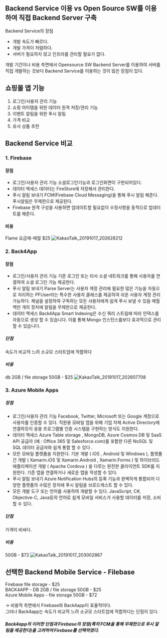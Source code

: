 ## Backend Service 이용 vs Open Source SW를 이용하여 직접 Backend Server 구축
Backend Service의 장점
* 개발 속도가 빠르다.
* 개발 가격이 저렴하다.
* 서버가 필요하지 않고 인프라를 관리할 필요가 없다.

개발 기간이나 비용 측면에서 Opensource SW Backend Server를 이용하여 서버를 직접 개발하는 것보다 Backend Service를 이용하는 것이 많은 장점이 있다.

## 쇼핑몰 앱 기능
1. 로그인/사용자 관리 기능
2. 쇼핑 아이템을 위한 데이터 원격 저장/관리 기능
3. 이벤트 알림을 위한 푸시 알림
4. 가격 비교
5. 유사 상품 추천

## Backend Service 비교
### 1. Firebase
#### 장점
* 로그인/사용자 관리 기능
소셜로그인기능과 로그인화면이 구현되어있다.
* 데이터 액세스
데이터는 FireStore에 저장해서 관리한다.
* 푸시 알림 보내기
FCM(Firebase Cloud Messaging)을 통해 푸시 알림 해준다. 
푸시알림은 무제한으로 제공된다.
* Firebase 원격 구성을 사용하면 업데이트할 필요없이 수정사항을 동적으로 업데이트를 해준다.

#### 비용
Flame 요금제-매월 $25
![KakaoTalk_20191017_202628212](https://user-images.githubusercontent.com/43204011/67005850-88538a80-f11e-11e9-802f-de59759f5a9a.png)

### 2. Back4App
#### 장점
* 로그인/사용자 관리 기능
기존 로그인 또는 타사 소셜 네트워크를 통해 사용자를 연결하여 소셜 로그인 기능 제공한다.
* 푸시 알림 보내기
Parse Server는 사용자 계정 관리에 필요한 많은 기능을 자동으로 처리하는 PFUser라는 특수한 사용자 클래스를 제공하여 쉬운 사용자 계정 관리 가능하다.
체널을 설정하여 구독하는 모든 사용자에게 쉽게 푸시 보낼 수 있음 매월 백만 개의 장치에 알림을 무제한으로 제공한다.
* 데이터 액세스
Back4App Smart Indexing은 수신 쿼리 스트림에 따라 인덱스를 자동으로 생성 할 수 있습니다.
이를 통해 Mongo 인스턴스를보다 효과적으로 관리 할 수   있습니다.

##### 단점
속도가 비교적 느려 소규모 스타트업에 적합하다

##### 비용
db 2GB / file storage 50GB - $25
![KakaoTalk_20191017_202607708](https://user-images.githubusercontent.com/43204011/67005816-7540ba80-f11e-11e9-874d-ae555c83f27e.png)

### 3. Azure Mobile Apps
##### 장점
* 로그인/사용자 관리 기능
Facebook, Twitter, Microsoft 또는 Google 계정으로 사용자를 인증할 수 있다.
직원용 모바일 앱을 위해 기업 자체 Active Directory에 연결하듯이 응용 프로그램별 인증 시스템을 구현하는 방식도 지원한다.
* 데이터 액세스
 Azure Table storage , MongoDB, Azure Cosmos DB 및 SaaS API 공급자 (예 : Office 365 및 Salesforce.com)를 포함한 다른 NoSQL 및 SQL 데이터 공급자와 쉽게 통합 할 수 있다 .
* 모든 모바일 플랫폼을 지원한다.
기본 개발 ( iOS , Android 및 Windows ), 플랫폼 간 개발 ( Xamarin.iOS 및 Xamarin.Android , Xamarin.Forms ) 및 하이브리드 애플리케이션 개발 ( Apache Cordova ) 을 다루는 완전한 클라이언트 SDK를 지원한다.
기존 앱을 연결하거나 새로운 앱을 작성할 수 있다.
* 푸시 알림 보내기
Azure Notification Hubs의 등록 기능과 완벽하게 통합되어 다양한 플랫폼의 수많은 장치에 푸시 알림을 브로드캐스트 할 수 있다.
* 모든 개발 도구 또는 언어를 사용하여 개발할 수 있다.
JavaScript, C#, Objective-C, Java등의 언어로 쉽게 모바일 서비스가 사용할 데이터를 저장, 소비할 수 있다.

##### 단점
가격이 비싸다.

##### 비용
50GB - $72
![KakaoTalk_20191017_203002867](https://user-images.githubusercontent.com/43204011/67005862-93a6b600-f11e-11e9-8045-0c85d4cd9683.png)

## 선택한 Backend Mobile Service - Filebase

Firebase file storage - $25 <br>
BACK4APP - DB 2GB / file storage 50GB - $25 <br>
Azure Mobile Apps - file storage 50GB - $72 

<p>
→ 비용적 측면에서 Firebase와 Back4app이 효율적이다. <br>
그러나 Back4app는 속도가 비교적 느려 소규모 스타트업에 적합하다는 단점이 있다.

##### Back4app의 이러한 단점과 Firebase의 장점(특히 FCM을 통해 무제한으로 푸시 알림을 제공한다)을 고려하여 Firebase를 선택하였다.
